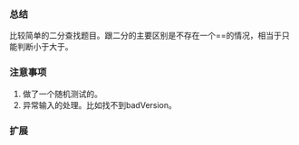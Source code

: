 ### 总结

  比较简单的二分查找题目。跟二分的主要区别是不存在一个==的情况，相当于只能判断小于大于。

### 注意事项

  1. 做了一个随机测试的。
  2. 异常输入的处理。比如找不到badVersion。

### 扩展


